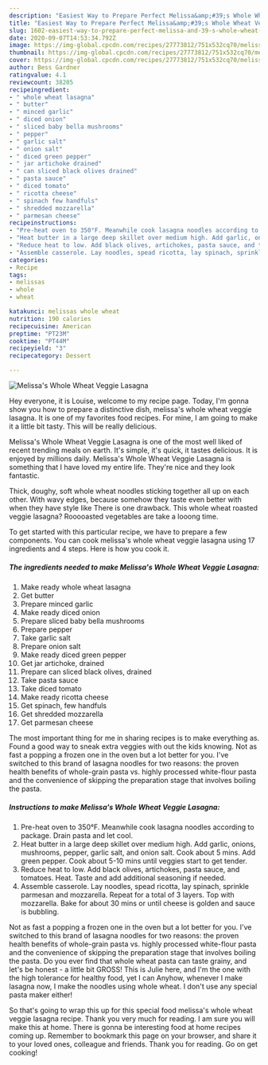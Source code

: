 ```yaml
---
description: "Easiest Way to Prepare Perfect Melissa&amp;#39;s Whole Wheat Veggie Lasagna"
title: "Easiest Way to Prepare Perfect Melissa&amp;#39;s Whole Wheat Veggie Lasagna"
slug: 1602-easiest-way-to-prepare-perfect-melissa-and-39-s-whole-wheat-veggie-lasagna
date: 2020-09-07T14:53:34.792Z
image: https://img-global.cpcdn.com/recipes/27773812/751x532cq70/melissas-whole-wheat-veggie-lasagna-recipe-main-photo.jpg
thumbnail: https://img-global.cpcdn.com/recipes/27773812/751x532cq70/melissas-whole-wheat-veggie-lasagna-recipe-main-photo.jpg
cover: https://img-global.cpcdn.com/recipes/27773812/751x532cq70/melissas-whole-wheat-veggie-lasagna-recipe-main-photo.jpg
author: Bess Gardner
ratingvalue: 4.1
reviewcount: 38205
recipeingredient:
- " whole wheat lasagna"
- " butter"
- " minced garlic"
- " diced onion"
- " sliced baby bella mushrooms"
- " pepper"
- " garlic salt"
- " onion salt"
- " diced green pepper"
- " jar artichoke drained"
- " can sliced black olives drained"
- " pasta sauce"
- " diced tomato"
- " ricotta cheese"
- " spinach few handfuls"
- " shredded mozzarella"
- " parmesan cheese"
recipeinstructions:
- "Pre-heat oven to 350°F. Meanwhile cook lasagna noodles according to package. Drain pasta and let cool."
- "Heat butter in a large deep skillet over medium high. Add garlic, onions, mushrooms, pepper, garlic salt, and onion salt. Cook about 5 mins. Add green pepper. Cook about 5-10 mins until veggies start to get tender."
- "Reduce heat to low. Add black olives, artichokes, pasta sauce, and tomatoes. Heat. Taste and add additional seasoning if needed."
- "Assemble casserole. Lay noodles, spead ricotta, lay spinach, sprinkle parmesan and mozzarella. Repeat for a total of 3 layers. Top with mozzarella. Bake for about 30 mins or until cheese is golden and sauce is bubbling."
categories:
- Recipe
tags:
- melissas
- whole
- wheat

katakunci: melissas whole wheat 
nutrition: 190 calories
recipecuisine: American
preptime: "PT23M"
cooktime: "PT44M"
recipeyield: "3"
recipecategory: Dessert

---
```



![Melissa&#39;s Whole Wheat Veggie Lasagna](https://img-global.cpcdn.com/recipes/27773812/751x532cq70/melissas-whole-wheat-veggie-lasagna-recipe-main-photo.jpg)

Hey everyone, it is Louise, welcome to my recipe page. Today, I'm gonna show you how to prepare a distinctive dish, melissa&#39;s whole wheat veggie lasagna. It is one of my favorites food recipes. For mine, I am going to make it a little bit tasty. This will be really delicious.

Melissa&#39;s Whole Wheat Veggie Lasagna is one of the most well liked of recent trending meals on earth. It's simple, it's quick, it tastes delicious. It is enjoyed by millions daily. Melissa&#39;s Whole Wheat Veggie Lasagna is something that I have loved my entire life. They're nice and they look fantastic.

Thick, doughy, soft whole wheat noodles sticking together all up on each other. With wavy edges, because somehow they taste even better with when they have style like There is one drawback. This whole wheat roasted veggie lasagna? Rooooasted vegetables are take a looong time.


To get started with this particular recipe, we have to prepare a few components. You can cook melissa&#39;s whole wheat veggie lasagna using 17 ingredients and 4 steps. Here is how you cook it.

<!--inarticleads1-->

##### The ingredients needed to make Melissa&#39;s Whole Wheat Veggie Lasagna:

1. Make ready  whole wheat lasagna
1. Get  butter
1. Prepare  minced garlic
1. Make ready  diced onion
1. Prepare  sliced baby bella mushrooms
1. Prepare  pepper
1. Take  garlic salt
1. Prepare  onion salt
1. Make ready  diced green pepper
1. Get  jar artichoke, drained
1. Prepare  can sliced black olives, drained
1. Take  pasta sauce
1. Take  diced tomato
1. Make ready  ricotta cheese
1. Get  spinach, few handfuls
1. Get  shredded mozzarella
1. Get  parmesan cheese


The most important thing for me in sharing recipes is to make everything as. Found a good way to sneak extra veggies with out the kids knowing. Not as fast a popping a frozen one in the oven but a lot better for you. I&#39;ve switched to this brand of lasagna noodles for two reasons: the proven health benefits of whole-grain pasta vs. highly processed white-flour pasta and the convenience of skipping the preparation stage that involves boiling the pasta. 

<!--inarticleads2-->

##### Instructions to make Melissa&#39;s Whole Wheat Veggie Lasagna:

1. Pre-heat oven to 350°F. Meanwhile cook lasagna noodles according to package. Drain pasta and let cool.
1. Heat butter in a large deep skillet over medium high. Add garlic, onions, mushrooms, pepper, garlic salt, and onion salt. Cook about 5 mins. Add green pepper. Cook about 5-10 mins until veggies start to get tender.
1. Reduce heat to low. Add black olives, artichokes, pasta sauce, and tomatoes. Heat. Taste and add additional seasoning if needed.
1. Assemble casserole. Lay noodles, spead ricotta, lay spinach, sprinkle parmesan and mozzarella. Repeat for a total of 3 layers. Top with mozzarella. Bake for about 30 mins or until cheese is golden and sauce is bubbling.


Not as fast a popping a frozen one in the oven but a lot better for you. I&#39;ve switched to this brand of lasagna noodles for two reasons: the proven health benefits of whole-grain pasta vs. highly processed white-flour pasta and the convenience of skipping the preparation stage that involves boiling the pasta. Do you ever find that whole wheat pasta can taste grainy, and let&#39;s be honest - a little bit GROSS! This is Julie here, and I&#39;m the one with the high tolerance for healthy food, yet I can Anyhow, whenever I make lasagna now, I make the noodles using whole wheat. I don&#39;t use any special pasta maker either! 

So that's going to wrap this up for this special food melissa&#39;s whole wheat veggie lasagna recipe. Thank you very much for reading. I am sure you will make this at home. There is gonna be interesting food at home recipes coming up. Remember to bookmark this page on your browser, and share it to your loved ones, colleague and friends. Thank you for reading. Go on get cooking!
